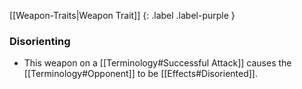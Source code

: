 
[[Weapon-Traits|Weapon Trait]]
{: .label .label-purple }

### Disorienting
* This weapon on a [[Terminology#Successful Attack]] causes the [[Terminology#Opponent]] to be [[Effects#Disoriented]].